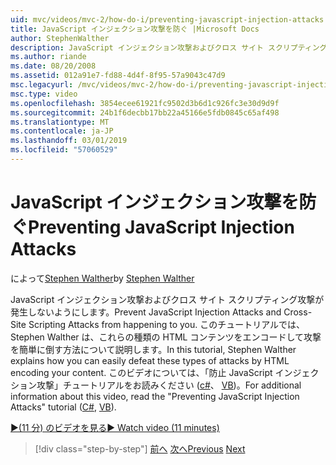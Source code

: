 ```yaml
---
uid: mvc/videos/mvc-2/how-do-i/preventing-javascript-injection-attacks
title: JavaScript インジェクション攻撃を防ぐ |Microsoft Docs
author: StephenWalther
description: JavaScript インジェクション攻撃およびクロス サイト スクリプティング攻撃が発生しないようにします。 このチュートリアルでは、Stephen Walther は、方法を簡単に de について説明しています.
ms.author: riande
ms.date: 08/20/2008
ms.assetid: 012a91e7-fd88-4d4f-8f95-57a9043c47d9
msc.legacyurl: /mvc/videos/mvc-2/how-do-i/preventing-javascript-injection-attacks
msc.type: video
ms.openlocfilehash: 3854ecee61921fc9502d3b6d1c926fc3e30d9d9f
ms.sourcegitcommit: 24b1f6decbb17bb22a45166e5fdb0845c65af498
ms.translationtype: MT
ms.contentlocale: ja-JP
ms.lasthandoff: 03/01/2019
ms.locfileid: "57060529"
---
```

<a name="preventing-javascript-injection-attacks"></a><span data-ttu-id="a3116-104">JavaScript インジェクション攻撃を防ぐ</span><span class="sxs-lookup"><span data-stu-id="a3116-104">Preventing JavaScript Injection Attacks</span></span>
====================
<span data-ttu-id="a3116-105">によって[Stephen Walther](https://github.com/StephenWalther)</span><span class="sxs-lookup"><span data-stu-id="a3116-105">by [Stephen Walther](https://github.com/StephenWalther)</span></span>

<span data-ttu-id="a3116-106">JavaScript インジェクション攻撃およびクロス サイト スクリプティング攻撃が発生しないようにします。</span><span class="sxs-lookup"><span data-stu-id="a3116-106">Prevent JavaScript Injection Attacks and Cross-Site Scripting Attacks from happening to you.</span></span> <span data-ttu-id="a3116-107">このチュートリアルでは、Stephen Walther は、これらの種類の HTML コンテンツをエンコードして攻撃を簡単に倒す方法について説明します。</span><span class="sxs-lookup"><span data-stu-id="a3116-107">In this tutorial, Stephen Walther explains how you can easily defeat these types of attacks by HTML encoding your content.</span></span> <span data-ttu-id="a3116-108">このビデオについては、「防止 JavaScript インジェクション攻撃」チュートリアルをお読みください ([c#](../../../overview/older-versions-1/security/preventing-javascript-injection-attacks-cs.md)、 [VB](../../../overview/older-versions-1/security/preventing-javascript-injection-attacks-vb.md))。</span><span class="sxs-lookup"><span data-stu-id="a3116-108">For additional information about this video, read the "Preventing JavaScript Injection Attacks" tutorial ([C#](../../../overview/older-versions-1/security/preventing-javascript-injection-attacks-cs.md), [VB](../../../overview/older-versions-1/security/preventing-javascript-injection-attacks-vb.md)).</span></span>

[<span data-ttu-id="a3116-109">&#9654;(11 分) のビデオを見る</span><span class="sxs-lookup"><span data-stu-id="a3116-109">&#9654; Watch video (11 minutes)</span></span>](https://channel9.msdn.com/Blogs/ASP-NET-Site-Videos/preventing-javascript-injection-attacks)

> [!div class="step-by-step"]
> <span data-ttu-id="a3116-110">[前へ](an-introduction-to-url-routing.md)
> [次へ](creating-unit-tests-for-aspnet-mvc-applications.md)</span><span class="sxs-lookup"><span data-stu-id="a3116-110">[Previous](an-introduction-to-url-routing.md)
[Next](creating-unit-tests-for-aspnet-mvc-applications.md)</span></span>
